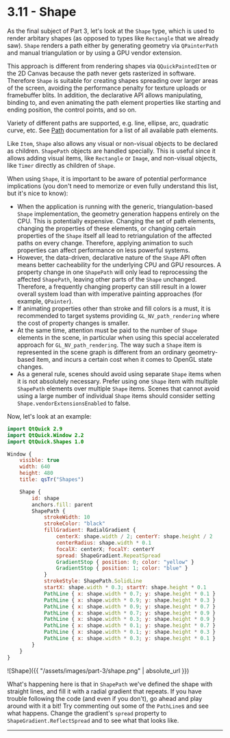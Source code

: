 # 3.11 - Shape

As the final subject of Part 3, let's look at the `Shape` type, which is used to render arbitary shapes (as opposed to types like `Rectangle` that we already saw). `Shape` renders a path either by generating geometry via `QPainterPath` and manual triangulation or by using a GPU vendor extension.

This approach is different from rendering shapes via `QQuickPaintedItem` or the 2D Canvas because the path never gets rasterized in software. Therefore `Shape` is suitable for creating shapes spreading over larger areas of the screen, avoiding the performance penalty for texture uploads or framebuffer blits. In addition, the declarative API allows manipulating, binding to, and even animating the path element properties like starting and ending position, the control points, and so on.

Variety of different paths are supported, e.g. line, ellipse, arc, quadratic curve, etc. See [Path](https://doc.qt.io/qt-5.11/qml-qtquick-path.html) documentation for a list of all available path elements. 

Like `Item`, `Shape` also allows any visual or non-visual objects to be declared as children. `ShapePath` objects are handled specially. This is useful since it allows adding visual items, like `Rectangle` or `Image`, and non-visual objects, like `Timer` directly as children of `Shape`.

When using `Shape`, it is important to be aware of potential performance implications (you don't need to memorize or even fully understand this list, but it's nice to know):

* When the application is running with the generic, triangulation-based `Shape` implementation, the geometry generation happens entirely on the CPU. This is potentially expensive. Changing the set of path elements, changing the properties of these elements, or changing certain properties of the `Shape` itself all lead to retriangulation of the affected paths on every change. Therefore, applying animation to such properties can affect performance on less powerful systems.
* However, the data-driven, declarative nature of the `Shape` API often means better cacheability for the underlying CPU and GPU resources. A property change in one `ShapePath` will only lead to reprocessing the affected `ShapePath`, leaving other parts of the `Shape` unchanged. Therefore, a frequently changing property can still result in a lower overall system load than with imperative painting approaches (for example, `QPainter`).
* If animating properties other than stroke and fill colors is a must, it is recommended to target systems providing `GL_NV_path_rendering` where the cost of property changes is smaller.
* At the same time, attention must be paid to the number of `Shape` elements in the scene, in particular when using this special accelerated approach for `GL_NV_path_rendering`. The way such a `Shape` item is represented in the scene graph is different from an ordinary geometry-based item, and incurs a certain cost when it comes to OpenGL state changes.
* As a general rule, scenes should avoid using separate `Shape` items when it is not absolutely necessary. Prefer using one `Shape` item with multiple `ShapePath` elements over multiple `Shape` items. Scenes that cannot avoid using a large number of individual `Shape` items should consider setting `Shape.vendorExtensionsEnabled` to false.

Now, let's look at an example:

```qml
import QtQuick 2.9
import QtQuick.Window 2.2
import QtQuick.Shapes 1.0

Window {
    visible: true
    width: 640
    height: 480
    title: qsTr("Shapes")

    Shape {
        id: shape
        anchors.fill: parent
        ShapePath {
            strokeWidth: 10
            strokeColor: "black"
            fillGradient: RadialGradient {
                centerX: shape.width / 2; centerY: shape.height / 2
                centerRadius: shape.width * 0.1
                focalX: centerX; focalY: centerY
                spread: ShapeGradient.RepeatSpread
                GradientStop { position: 0; color: "yellow" }
                GradientStop { position: 1; color: "blue" }
            }
            strokeStyle: ShapePath.SolidLine
            startX: shape.width * 0.3; startY: shape.height * 0.1
            PathLine { x: shape.width * 0.7; y: shape.height * 0.1 }
            PathLine { x: shape.width * 0.9; y: shape.height * 0.3 }
            PathLine { x: shape.width * 0.9; y: shape.height * 0.7 }
            PathLine { x: shape.width * 0.7; y: shape.height * 0.9 }
            PathLine { x: shape.width * 0.3; y: shape.height * 0.9 }
            PathLine { x: shape.width * 0.1; y: shape.height * 0.7 }
            PathLine { x: shape.width * 0.1; y: shape.height * 0.3 }
            PathLine { x: shape.width * 0.3; y: shape.height * 0.1 }
        }
    }
}

```

![Shape]({{ "/assets/images/part-3/shape.png" | absolute_url }})

What's happening here is that in `ShapePath` we've defined the shape with straight lines, and fill it with a radial gradient that repeats. If you have trouble following the code (and even if you don't), go ahead and play around with it a bit! Try commenting out some of the `PathLine`s and see what happens. Change the gradient's `spread` property to `ShapeGradient.ReflectSpread` and to see what that looks like.

***